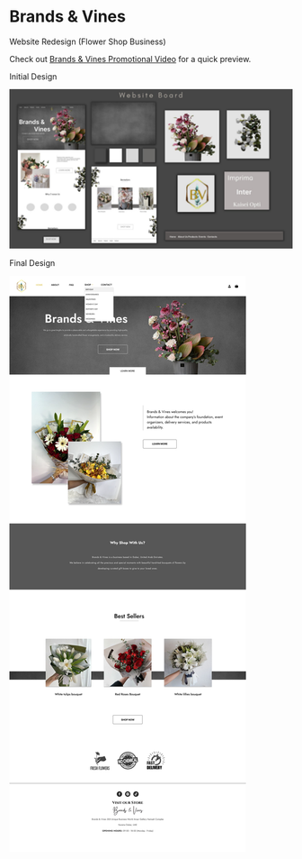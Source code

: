 # Brands & Vines
 Website Redesign (Flower Shop Business)



Check out [Brands & Vines Promotional Video](https://github.com) for a quick preview.

 

Initial Design


![Initial Design](https://github.com/lance24528/Brands---Vines/blob/147b3cf6367cbe80574779b6aac22838bac8e151/website-images/Initial%20Design.jpeg)


Final Design


![Initial Design](https://github.com/lance24528/Brands---Vines/blob/16e733f12149cd8b6c0a410b0a0144cb807d5a54/website-images/Final%20Design.png)
